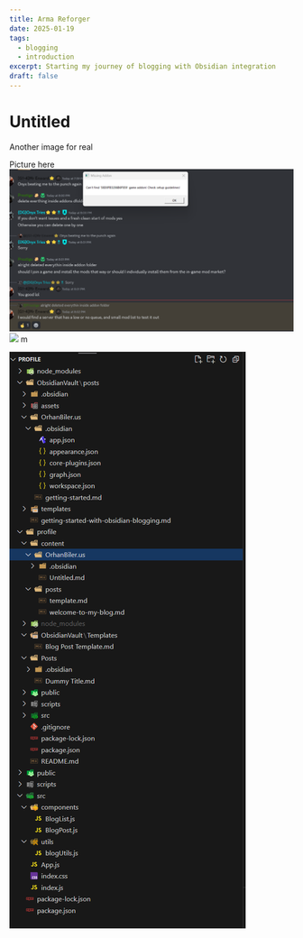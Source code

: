 ```yaml
---
title: Arma Reforger
date: 2025-01-19
tags:
  - blogging
  - introduction
excerpt: Starting my journey of blogging with Obsidian integration
draft: false
---
```


# Untitled

Another image for real

Picture here
![](assets/Screenshot%202025-01-06%20200239.png)
![](assets/Screenshot%202025-01-06%20201847%204.png)
m

![](assets/Screenshot%202025-01-19%20191125.png)
